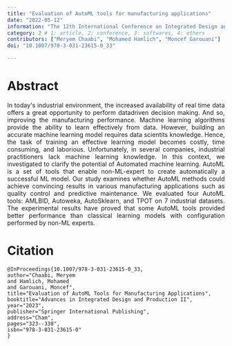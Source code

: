```yaml
---
title: "Evaluation of AutoML tools for manufacturing applications"
date: "2022-05-12"
information: "The 12th International Conference on Integrated Design and Production"
category: 2 # 1: article, 2: conference, 3: softwares, 4: others
contributors: ["Meryem Chaabi", "Mohamed Hamlich", "Moncef Garouani"]
doi: "10.1007/978-3-031-23615-0_33"

---
```



# Abstract
<p style='text-align: justify;'>
In today's industrial environment, the increased availability of real time data offers a great opportunity to perform datadriven decision making. And so, improving the manufacturing performance. Machine learning algorithms provide the ability to learn effectively from data. However, building an accurate machine learning model requires data scientits knowledge. Hence, the task of training an effective learning model becomes costly, time consuming, and laborious. Unfortunately, in several companies, industrial practitioners lack machine learning knowledge. In this context, we investigated to clarify the potential of Automated machine learning. AutoML is a set of tools that enable non-ML-expert to create automatically a successful ML model. Our study examines whether AutoML methods could achieve convincing results in various manufacturing applications such as quality control and predictive maintenance. We evaluated four AutoML tools: AMLBID, Autoweka, AutoSklearn, and TPOT on 7 industrial datasets. The experimental results have proved that some AutoML tools provided better performance than classical learning models with configuration performed by non-ML experts.</p>


# Citation

```
@InProceedings{10.1007/978-3-031-23615-0_33,
author="Chaabi, Meryem
and Hamlich, Mohamed
and Garouani, Moncef",
title="Evaluation of AutoML Tools for Manufacturing Applications",
booktitle="Advances in Integrated Design and Production II",
year="2023",
publisher="Springer International Publishing",
address="Cham",
pages="323--330",
isbn="978-3-031-23615-0"
}

```
